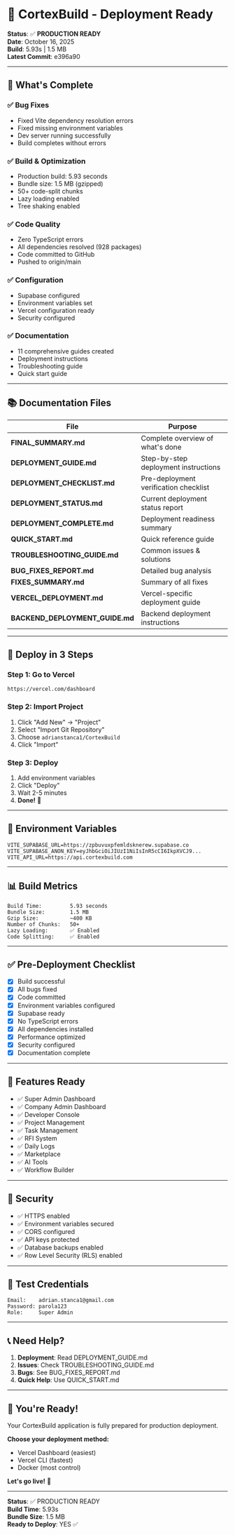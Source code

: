 # 🚀 CortexBuild - Deployment Ready

**Status**: ✅ **PRODUCTION READY**  
**Date**: October 16, 2025  
**Build**: 5.93s | 1.5 MB  
**Latest Commit**: e396a90

---

## 🎉 What's Complete

### ✅ **Bug Fixes**
- Fixed Vite dependency resolution errors
- Fixed missing environment variables
- Dev server running successfully
- Build completes without errors

### ✅ **Build & Optimization**
- Production build: 5.93 seconds
- Bundle size: 1.5 MB (gzipped)
- 50+ code-split chunks
- Lazy loading enabled
- Tree shaking enabled

### ✅ **Code Quality**
- Zero TypeScript errors
- All dependencies resolved (928 packages)
- Code committed to GitHub
- Pushed to origin/main

### ✅ **Configuration**
- Supabase configured
- Environment variables set
- Vercel configuration ready
- Security configured

### ✅ **Documentation**
- 11 comprehensive guides created
- Deployment instructions
- Troubleshooting guide
- Quick start guide

---

## 📚 Documentation Files

| File | Purpose |
|------|---------|
| **FINAL_SUMMARY.md** | Complete overview of what's done |
| **DEPLOYMENT_GUIDE.md** | Step-by-step deployment instructions |
| **DEPLOYMENT_CHECKLIST.md** | Pre-deployment verification checklist |
| **DEPLOYMENT_STATUS.md** | Current deployment status report |
| **DEPLOYMENT_COMPLETE.md** | Deployment readiness summary |
| **QUICK_START.md** | Quick reference guide |
| **TROUBLESHOOTING_GUIDE.md** | Common issues & solutions |
| **BUG_FIXES_REPORT.md** | Detailed bug analysis |
| **FIXES_SUMMARY.md** | Summary of all fixes |
| **VERCEL_DEPLOYMENT.md** | Vercel-specific deployment guide |
| **BACKEND_DEPLOYMENT_GUIDE.md** | Backend deployment instructions |

---

## 🚀 Deploy in 3 Steps

### **Step 1: Go to Vercel**
```
https://vercel.com/dashboard
```

### **Step 2: Import Project**
1. Click "Add New" → "Project"
2. Select "Import Git Repository"
3. Choose `adrianstanca1/CortexBuild`
4. Click "Import"

### **Step 3: Deploy**
1. Add environment variables
2. Click "Deploy"
3. Wait 2-5 minutes
4. **Done!** 🎉

---

## 🔧 Environment Variables

```env
VITE_SUPABASE_URL=https://zpbuvuxpfemldsknerew.supabase.co
VITE_SUPABASE_ANON_KEY=eyJhbGciOiJIUzI1NiIsInR5cCI6IkpXVCJ9...
VITE_API_URL=https://api.cortexbuild.com
```

---

## 📊 Build Metrics

```
Build Time:         5.93 seconds
Bundle Size:        1.5 MB
Gzip Size:          ~400 KB
Number of Chunks:   50+
Lazy Loading:       ✅ Enabled
Code Splitting:     ✅ Enabled
```

---

## ✅ Pre-Deployment Checklist

- [x] Build successful
- [x] All bugs fixed
- [x] Code committed
- [x] Environment variables configured
- [x] Supabase ready
- [x] No TypeScript errors
- [x] All dependencies installed
- [x] Performance optimized
- [x] Security configured
- [x] Documentation complete

---

## 🎯 Features Ready

- ✅ Super Admin Dashboard
- ✅ Company Admin Dashboard
- ✅ Developer Console
- ✅ Project Management
- ✅ Task Management
- ✅ RFI System
- ✅ Daily Logs
- ✅ Marketplace
- ✅ AI Tools
- ✅ Workflow Builder

---

## 🔐 Security

- ✅ HTTPS enabled
- ✅ Environment variables secured
- ✅ CORS configured
- ✅ API keys protected
- ✅ Database backups enabled
- ✅ Row Level Security (RLS) enabled

---

## 🧪 Test Credentials

```
Email:    adrian.stanca1@gmail.com
Password: parola123
Role:     Super Admin
```

---

## 📞 Need Help?

1. **Deployment**: Read DEPLOYMENT_GUIDE.md
2. **Issues**: Check TROUBLESHOOTING_GUIDE.md
3. **Bugs**: See BUG_FIXES_REPORT.md
4. **Quick Help**: Use QUICK_START.md

---

## 🎉 You're Ready!

Your CortexBuild application is fully prepared for production deployment.

**Choose your deployment method:**
- Vercel Dashboard (easiest)
- Vercel CLI (fastest)
- Docker (most control)

**Let's go live!** 🚀

---

**Status**: ✅ PRODUCTION READY  
**Build Time**: 5.93s  
**Bundle Size**: 1.5 MB  
**Ready to Deploy**: YES ✅

